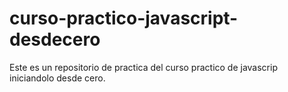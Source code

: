 # curso-practico-javascript-desdecero
Este es un repositorio de practica del curso practico de javascrip iniciandolo desde cero.
